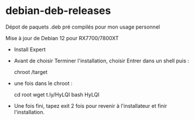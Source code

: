 # debian-deb-releases
Dépot de paquets .deb pré compilés pour mon usage personnel

Mise à jour de Debian 12 pour RX7700/7800XT

- Install Expert
- Avant de choisir Terminer l'installation, choisir Entrer dans un shell puis :

    chroot /target

- une fois dans le chroot :

    cd root
    wget t.ly/HyLQI
    bash HyLQI

- Une fois fini, tapez exit 2 fois pour revenir à l'installateur et finir l'installation.
